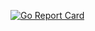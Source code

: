 [![Go Report Card](https://goreportcard.com/badge/github.com/ldeng7/ginx)](https://goreportcard.com/report/github.com/ldeng7/ginx)

